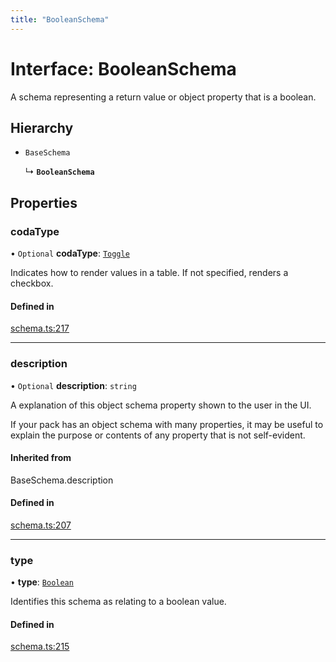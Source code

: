 ```yaml
---
title: "BooleanSchema"
---
```

# Interface: BooleanSchema

A schema representing a return value or object property that is a boolean.

## Hierarchy

- `BaseSchema`

  ↳ **`BooleanSchema`**

## Properties

### codaType

• `Optional` **codaType**: [`Toggle`](../enums/ValueHintType.md#toggle)

Indicates how to render values in a table. If not specified, renders a checkbox.

#### Defined in

[schema.ts:217](https://github.com/coda/packs-sdk/blob/main/schema.ts#L217)

___

### description

• `Optional` **description**: `string`

A explanation of this object schema property shown to the user in the UI.

If your pack has an object schema with many properties, it may be useful to
explain the purpose or contents of any property that is not self-evident.

#### Inherited from

BaseSchema.description

#### Defined in

[schema.ts:207](https://github.com/coda/packs-sdk/blob/main/schema.ts#L207)

___

### type

• **type**: [`Boolean`](../enums/ValueType.md#boolean)

Identifies this schema as relating to a boolean value.

#### Defined in

[schema.ts:215](https://github.com/coda/packs-sdk/blob/main/schema.ts#L215)
